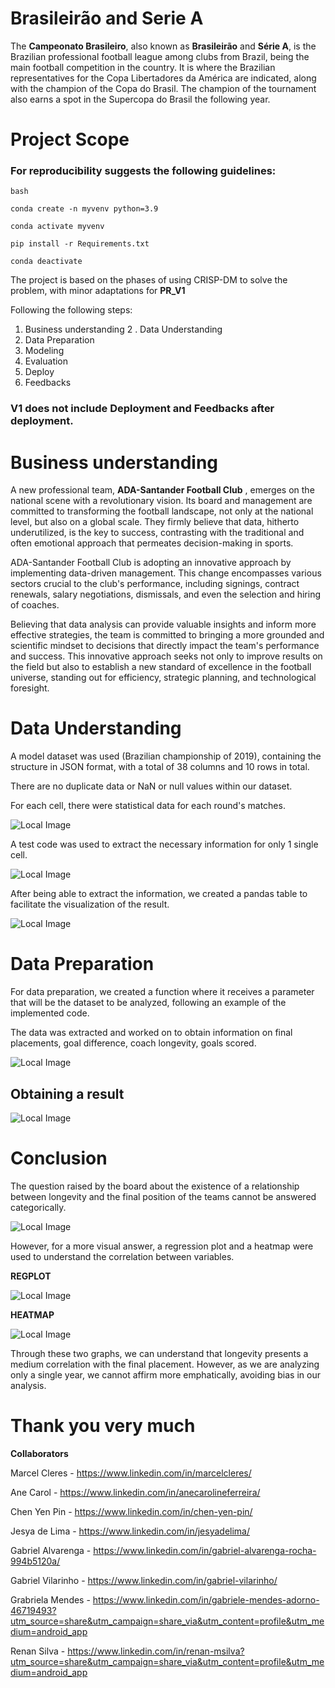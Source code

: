 # Brasileirão and Serie A

The **Campeonato Brasileiro**, also known as **Brasileirão** and **Série A**, is the Brazilian professional football league among clubs from Brazil, being the main football competition in the country. It is where the Brazilian representatives for the Copa Libertadores da América are indicated, along with the champion of the Copa do Brasil. The champion of the tournament also earns a spot in the Supercopa do Brasil the following year.

# Project Scope

### For reproducibility suggests the following guidelines:

```
bash

conda create -n myvenv python=3.9

conda activate myvenv

pip install -r Requirements.txt

conda deactivate

```
The project is based on the phases of using CRISP-DM to solve the problem, with minor adaptations for **PR_V1**

Following the following steps:

1. Business understanding
2 . Data Understanding
3. Data Preparation
4. Modeling
5. Evaluation
6. Deploy
7. Feedbacks

### V1 does not include Deployment and Feedbacks after deployment.

# Business understanding
A new professional team, **ADA-Santander Football Club** , emerges on the national scene with a revolutionary vision. Its board and management are committed to transforming the football landscape, not only at the national level, but also on a global scale. They firmly believe that data, hitherto underutilized, is the key to success, contrasting with the traditional and often emotional approach that permeates decision-making in sports.

ADA-Santander Football Club is adopting an innovative approach by implementing data-driven management. This change encompasses various sectors crucial to the club's performance, including signings, contract renewals, salary negotiations, dismissals, and even the selection and hiring of coaches.

Believing that data analysis can provide valuable insights and inform more effective strategies, the team is committed to bringing a more grounded and scientific mindset to decisions that directly impact the team's performance and success. This innovative approach seeks not only to improve results on the field but also to establish a new standard of excellence in the football universe, standing out for efficiency, strategic planning, and technological foresight.

# Data Understanding

A model dataset was used (Brazilian championship of 2019), containing the structure in JSON format, with a total of 38 columns and 10 rows in total.

There are no duplicate data or NaN or null values within our dataset.

For each cell, there were statistical data for each round's matches.

![Local Image](img/file1.png)

A test code was used to extract the necessary information for only 1 single cell.

![Local Image](img/teste1.png)

After being able to extract the information, we created a pandas table to facilitate the visualization of the result.

![Local Image](img/Eg1.png)

# Data Preparation 

For data preparation, we created a function where it receives a parameter that will be the dataset to be analyzed, following an example of the implemented code.

The data was extracted and worked on to obtain information on final placements, goal difference, coach longevity, goals scored.

![Local Image](img/codigo1.png)

## Obtaining a result

![Local Image](img/dados_finais.png)

# Conclusion

The question raised by the board about the existence of a relationship between longevity and the final position of the teams cannot be answered categorically.

![Local Image](img/grafico_final.png)

However, for a more visual answer, a regression plot and a heatmap were used to understand the correlation between variables.

**REGPLOT**

![Local Image](img/regplot.png)

**HEATMAP**

![Local Image](img/correlacao.png)

Through these two graphs, we can understand that longevity presents a medium correlation with the final placement. However, as we are analyzing only a single year, we cannot affirm more emphatically, avoiding bias in our analysis.

# Thank you very much
**Collaborators**

Marcel Cleres - https://www.linkedin.com/in/marcelcleres/

Ane Carol - https://www.linkedin.com/in/anecarolineferreira/

Chen Yen Pin - https://www.linkedin.com/in/chen-yen-pin/

Jesya de Lima - https://www.linkedin.com/in/jesyadelima/

Gabriel Alvarenga - https://www.linkedin.com/in/gabriel-alvarenga-rocha-994b5120a/

Gabriel Vilarinho - https://www.linkedin.com/in/gabriel-vilarinho/

Grabriela Mendes - https://www.linkedin.com/in/gabriele-mendes-adorno-46719493?utm_source=share&utm_campaign=share_via&utm_content=profile&utm_medium=android_app

Renan Silva - https://www.linkedin.com/in/renan-msilva?utm_source=share&utm_campaign=share_via&utm_content=profile&utm_medium=android_app 






